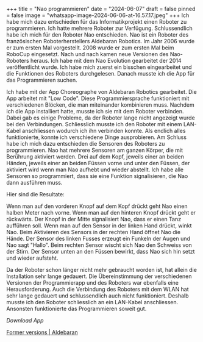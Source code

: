+++
title = "Nao programmieren"
date = "2024-06-07"
draft = false
pinned = false
image = "whatsapp-image-2024-06-06-at-16.57.17.jpeg"
+++
Ich habe mich dazu entschieden für das Informatikprojekt einen Roboter zu programmieren. Ich hatte mehrere Roboter zur Verfügung. Schlussendlich habe ich mich für den Roboter Nao entschieden. Nao ist ein Roboter des französischen Roboterherstellers Aldebaran Robotics. Im Jahr 2006 wurde er zum ersten Mal vorgestellt. 2008 wurde er zum ersten Mal beim RoboCup eingesetzt. Nach und nach kamen neue Versionen des Nao-Roboters heraus. Ich habe mit dem Nao Evolution gearbeitet der 2014 veröffentlicht wurde. Ich habe mich zuerst ein bisschen eingearbeitet und die Funktionen des Roboters durchgelesen. Danach musste ich die App für das Programmieren suchen.

Ich habe mit der App Choreographe von Aldebaran Robotics gearbeitet. Die App arbeitet mit "Low Code". Diese Programmiersprache funktioniert mit verschiedenen Blöcken, die man miteinander kombinieren muss. Nachdem ich die App installiert hatte, musste ich sie mit dem Roboter verbinden. Dabei gab es einige Probleme, da der Roboter lange nicht angezeigt wurde bei den Verbindungen. Schliesslich musste ich den Roboter mit einem LAN-Kabel anschliessen wodurch ich ihn verbinden konnte. Als endlich alles funktionierte, konnte ich verschiedene Dinge ausprobieren. Am Schluss habe ich mich dazu entschieden die Sensoren des Roboters zu programmieren. Nao hat mehrere Sensoren am ganzen Körper, die mit Berührung aktiviert werden. Drei auf dem Kopf, jeweils einer an beiden Händen, jeweils einer an beiden Füssen vorne und unter den Füssen, der aktiviert wird wenn man Nao aufhebt und wieder abstellt. Ich habe alle Sensoren so programmiert, dass sie eine Funktion signalisieren, die Nao dann ausführen muss.

Hier sind die Resultate:

Wenn man auf den vorderen Knopf auf dem Kopf drückt geht Nao einen halben Meter nach vorne. Wenn man auf den hinteren Knopf drückt geht er rückwärts. Der Knopf in der Mitte signalisiert Nao, dass er einen Tanz aufführen soll. Wenn man auf den Sensor in der linken Hand drückt, winkt Nao. Beim Aktivieren des Sensors in der rechten Hand öffnet Nao die Hände. Der Sensor des linken Fusses erzeugt ein Funkeln der Augen und Nao sagt "Hallo". Beim rechten Sensor wischt sich Nao den Schweiss von der Stirn. Der Sensor unten an den Füssen bewirkt, dass Nao sich hin setzt und wieder aufsteht.

Da der Roboter schon länger nicht mehr gebraucht worden ist, hat allein die Installation sehr lange gedauert. Die Übereinstimmung der verschiedenen Versionen der Programmierapp und des Roboters war ebenfalls eine Herausforderung. Auch die Verbindung des Roboters mit dem WLAN hat sehr lange gedauert und schlussendlich auch nicht funktioniert. Deshalb musste ich den Roboter schliesslich an ein LAN-Kabel anschliessen. Ansonsten funktionierte das Programmieren soweit gut.



*Download App* 

<!--StartFragment-->

[Former versions | Aldebaran](https://www.aldebaran.com/en/support/nao-6/downloads-softwares/former-versions?os=45&category=39)

<!--EndFragment-->